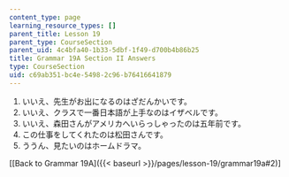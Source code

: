 ```yaml
---
content_type: page
learning_resource_types: []
parent_title: Lesson 19
parent_type: CourseSection
parent_uid: 4c4bfa40-1b33-5dbf-1f49-d700b4b86b25
title: Grammar 19A Section II Answers
type: CourseSection
uid: c69ab351-bc4e-5498-2c96-b76416641879
---
```


1.  いいえ、先生がお出になるのはざだんかいです。
2.  いいえ、クラスで一番日本語が上手なのはイザベルです。
3.  いいえ、森田さんがアメリカへいらっしゃったのは五年前です。
4.  この仕事をしてくれたのは松田さんです。
5.  ううん、見たいのはホームドラマ。

\[[Back to Grammar 19A]({{< baseurl >}}/pages/lesson-19/grammar19a#2)\]